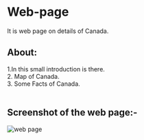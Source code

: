 # Web-page
It is web page on details of Canada. 
## About:
1.In this small introduction is there.<br>
2. Map of Canada.<br>
3. Some Facts of Canada.<br>
<br>
## Screenshot of the web page:-<br>
![web page](https://user-images.githubusercontent.com/86122364/151788231-3d373cfb-cee5-4d2f-b608-862d198b40b9.png)
